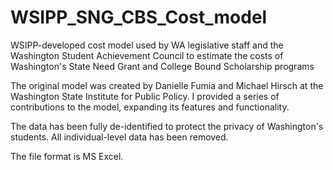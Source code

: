 # WSIPP_SNG_CBS_Cost_model
WSIPP-developed cost model used by WA legislative staff and the Washington Student Achievement Council to estimate the costs of Washington's State Need Grant and College Bound Scholarship programs

The original model was created by Danielle Fumia and Michael Hirsch at the Washington State Institute for Public Policy. I provided a series of contributions to the model, expanding its features and functionality.

The data has been fully de-identified to protect the privacy of Washington's students. All individual-level data has been removed.

The file format is MS Excel.
